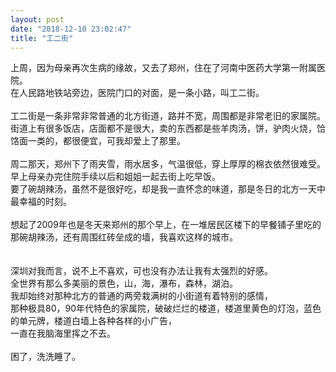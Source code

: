 ```yaml
---
layout: post
date: "2018-12-10 23:02:47"
title: "工二街"
---
```


上周，因为母亲再次生病的缘故，又去了郑州，住在了河南中医药大学第一附属医院。  
在人民路地铁站旁边，医院门口的对面，是一条小路，叫工二街。  
<br>
工二街是一条非常非常普通的北方街道，路并不宽，周围都是非常老旧的家属院。  
街道上有很多饭店，店面都不是很大，卖的东西都是些羊肉汤，饼，驴肉火烧，饸饹面一类的，都很便宜，可我却爱上了那里。  
<br>
周二那天，郑州下了雨夹雪，雨水居多，气温很低，穿上厚厚的棉衣依然很难受。  
早上母亲办完住院手续以后和姐姐一起去街上吃早饭。  
要了碗胡辣汤，虽然不是很好吃，却是我一直怀念的味道，那是冬日的北方一天中最幸福的时刻。  
<br>
想起了2009年也是冬天来郑州的那个早上，在一堆居民区楼下的早餐铺子里吃的那碗胡辣汤，还有周围红砖垒成的墙，我喜欢这样的城市。  
<br>  
深圳对我而言，说不上不喜欢，可也没有办法让我有太强烈的好感。  
全世界有那么多美丽的景色，山，海，瀑布，森林，湖泊。  
我却始终对那种北方的普通的两旁栽满树的小街道有着特别的感情，  
那种极具80，90年代特色的家属院，破破烂烂的楼道，楼道里黄色的灯泡，蓝色的单元牌，楼道白墙上各种各样的小广告，  
一直在我脑海里挥之不去。  
<br> 
困了，洗洗睡了。